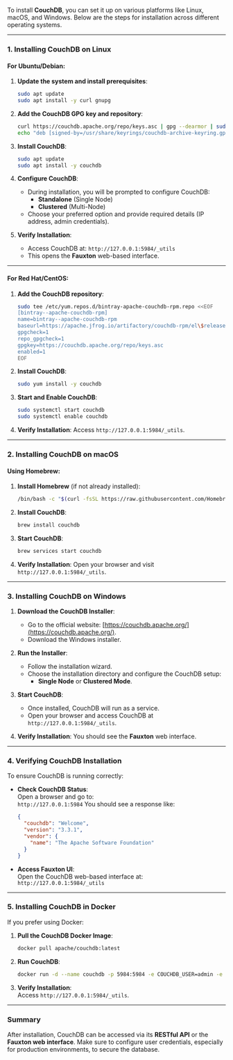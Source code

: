 To install **CouchDB**, you can set it up on various platforms like Linux, macOS, and Windows. Below are the steps for installation across different operating systems.

---

### **1. Installing CouchDB on Linux**

#### **For Ubuntu/Debian:**

1. **Update the system and install prerequisites**:
   ```bash
   sudo apt update
   sudo apt install -y curl gnupg
   ```

2. **Add the CouchDB GPG key and repository**:
   ```bash
   curl https://couchdb.apache.org/repo/keys.asc | gpg --dearmor | sudo tee /usr/share/keyrings/couchdb-archive-keyring.gpg >/dev/null
   echo "deb [signed-by=/usr/share/keyrings/couchdb-archive-keyring.gpg] https://apache.jfrog.io/artifactory/couchdb-deb/ $(lsb_release -cs) main" | sudo tee /etc/apt/sources.list.d/couchdb.list >/dev/null
   ```

3. **Install CouchDB**:
   ```bash
   sudo apt update
   sudo apt install -y couchdb
   ```

4. **Configure CouchDB**:
   - During installation, you will be prompted to configure CouchDB:
     - **Standalone** (Single Node)
     - **Clustered** (Multi-Node)
   - Choose your preferred option and provide required details (IP address, admin credentials).

5. **Verify Installation**:
   - Access CouchDB at: `http://127.0.0.1:5984/_utils`  
   - This opens the **Fauxton** web-based interface.

---

#### **For Red Hat/CentOS:**

1. **Add the CouchDB repository**:
   ```bash
   sudo tee /etc/yum.repos.d/bintray-apache-couchdb-rpm.repo <<EOF
   [bintray--apache-couchdb-rpm]
   name=bintray--apache-couchdb-rpm
   baseurl=https://apache.jfrog.io/artifactory/couchdb-rpm/el\$releasever/\$basearch/
   gpgcheck=1
   repo_gpgcheck=1
   gpgkey=https://couchdb.apache.org/repo/keys.asc
   enabled=1
   EOF
   ```

2. **Install CouchDB**:
   ```bash
   sudo yum install -y couchdb
   ```

3. **Start and Enable CouchDB**:
   ```bash
   sudo systemctl start couchdb
   sudo systemctl enable couchdb
   ```

4. **Verify Installation**:
   Access `http://127.0.0.1:5984/_utils`.

---

### **2. Installing CouchDB on macOS**

#### **Using Homebrew**:

1. **Install Homebrew** (if not already installed):
   ```bash
   /bin/bash -c "$(curl -fsSL https://raw.githubusercontent.com/Homebrew/install/HEAD/install.sh)"
   ```

2. **Install CouchDB**:
   ```bash
   brew install couchdb
   ```

3. **Start CouchDB**:
   ```bash
   brew services start couchdb
   ```

4. **Verify Installation**:
   Open your browser and visit `http://127.0.0.1:5984/_utils`.

---

### **3. Installing CouchDB on Windows**

1. **Download the CouchDB Installer**:
   - Go to the official website: [https://couchdb.apache.org/](https://couchdb.apache.org/).
   - Download the Windows installer.

2. **Run the Installer**:
   - Follow the installation wizard.
   - Choose the installation directory and configure the CouchDB setup:
     - **Single Node** or **Clustered Mode**.

3. **Start CouchDB**:
   - Once installed, CouchDB will run as a service.
   - Open your browser and access CouchDB at `http://127.0.0.1:5984/_utils`.

4. **Verify Installation**:
   You should see the **Fauxton** web interface.

---

### **4. Verifying CouchDB Installation**

To ensure CouchDB is running correctly:

- **Check CouchDB Status**:  
   Open a browser and go to:  
   ```http://127.0.0.1:5984```
   You should see a response like:
   ```json
   {
     "couchdb": "Welcome",
     "version": "3.3.1",
     "vendor": {
       "name": "The Apache Software Foundation"
     }
   }
   ```

- **Access Fauxton UI**:  
   Open the CouchDB web-based interface at:  
   ```http://127.0.0.1:5984/_utils```

---

### **5. Installing CouchDB in Docker**

If you prefer using Docker:

1. **Pull the CouchDB Docker Image**:
   ```bash
   docker pull apache/couchdb:latest
   ```

2. **Run CouchDB**:
   ```bash
   docker run -d --name couchdb -p 5984:5984 -e COUCHDB_USER=admin -e COUCHDB_PASSWORD=password apache/couchdb
   ```

3. **Verify Installation**:  
   Access `http://127.0.0.1:5984/_utils`.

---

### **Summary**

After installation, CouchDB can be accessed via its **RESTful API** or the **Fauxton web interface**. Make sure to configure user credentials, especially for production environments, to secure the database.
